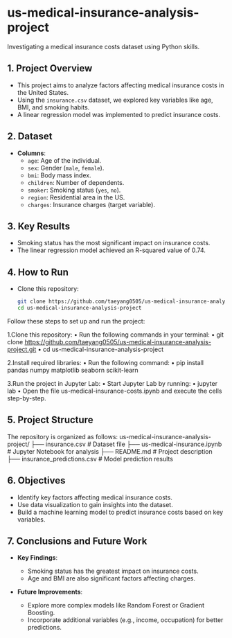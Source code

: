 # us-medical-insurance-analysis-project
Investigating a medical insurance costs dataset using Python skills.

## 1. Project Overview
- This project aims to analyze factors affecting medical insurance costs in the United States.
- Using the `insurance.csv` dataset, we explored key variables like age, BMI, and smoking habits.
- A linear regression model was implemented to predict insurance costs.

## 2. Dataset
- **Columns**:
  - `age`: Age of the individual.
  - `sex`: Gender (`male`, `female`).
  - `bmi`: Body mass index.
  - `children`: Number of dependents.
  - `smoker`: Smoking status (`yes`, `no`).
  - `region`: Residential area in the US.
  - `charges`: Insurance charges (target variable).

## 3. Key Results
- Smoking status has the most significant impact on insurance costs.
- The linear regression model achieved an R-squared value of 0.74.

## 4. How to Run
- Clone this repository:
  ```bash
  git clone https://github.com/taeyang0505/us-medical-insurance-analysis-project.git
  cd us-medical-insurance-analysis-project

Follow these steps to set up and run the project:

1.Clone this repository:
	•	Run the following commands in your terminal:
	 •	git clone https://github.com/taeyang0505/us-medical-insurance-analysis-project.git
	 •	cd us-medical-insurance-analysis-project
 
2.Install required libraries:
	•	Run the following command:
	 •	pip install pandas numpy matplotlib seaborn scikit-learn
 
3.Run the project in Jupyter Lab:
	•	Start Jupyter Lab by running:
	 •	jupyter lab
	 •	Open the file us-medical-insurance-costs.ipynb and execute the cells step-by-step.


## 5. Project Structure
The repository is organized as follows:
us-medical-insurance-analysis-project/
├── insurance.csv                # Dataset file
├── us-medical-insurance.ipynb   # Jupyter Notebook for analysis
├── README.md                    # Project description
├── insurance_predictions.csv    # Model prediction results


## 6. Objectives
- Identify key factors affecting medical insurance costs.
- Use data visualization to gain insights into the dataset.
- Build a machine learning model to predict insurance costs based on key variables.


## 7. Conclusions and Future Work
- **Key Findings**:
  - Smoking status has the greatest impact on insurance costs.
  - Age and BMI are also significant factors affecting charges.

- **Future Improvements**:
  - Explore more complex models like Random Forest or Gradient Boosting.
  - Incorporate additional variables (e.g., income, occupation) for better predictions.
    
